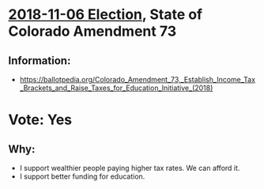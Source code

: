 # [2018-11-06 Election](../README.md), State of Colorado Amendment 73

## Information:

* https://ballotpedia.org/Colorado_Amendment_73,_Establish_Income_Tax_Brackets_and_Raise_Taxes_for_Education_Initiative_(2018)

# Vote: Yes

## Why:

* I support wealthier people paying higher tax rates. We can afford it.
* I support better funding for education.
